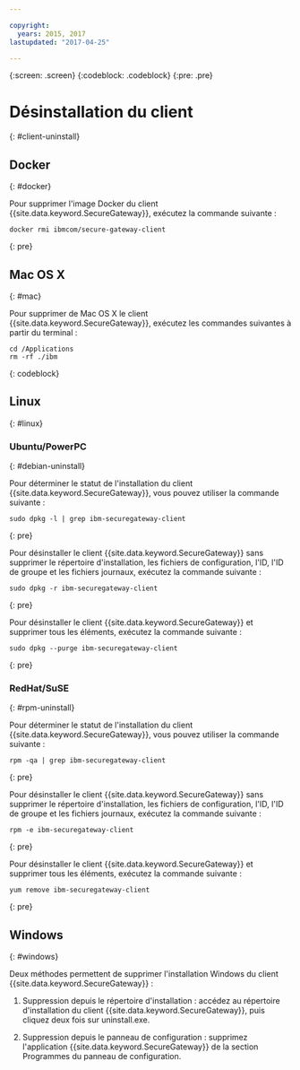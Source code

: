 ```yaml
---

copyright:
  years: 2015, 2017
lastupdated: "2017-04-25"

---
```

{:screen: .screen}
{:codeblock: .codeblock}
{:pre: .pre}

# Désinstallation du client
{: #client-uninstall}

## Docker
{: #docker}

Pour supprimer l'image Docker du client {{site.data.keyword.SecureGateway}}, exécutez la commande suivante :

```
docker rmi ibmcom/secure-gateway-client
```
{: pre}

## Mac OS X
{: #mac}

Pour supprimer de Mac OS X le client {{site.data.keyword.SecureGateway}}, exécutez les commandes suivantes à partir du terminal :

```
cd /Applications
rm -rf ./ibm
```
{: codeblock}

## Linux
{: #linux}

### Ubuntu/PowerPC
{: #debian-uninstall}

Pour déterminer le statut de l'installation du client {{site.data.keyword.SecureGateway}}, vous pouvez
utiliser la commande suivante :

```
sudo dpkg -l | grep ibm-securegateway-client
```
{: pre}

Pour désinstaller le client {{site.data.keyword.SecureGateway}} sans supprimer le répertoire d'installation, les fichiers de configuration, l'ID, l'ID de groupe
et les fichiers journaux, exécutez la commande suivante :

```
sudo dpkg -r ibm-securegateway-client
```
{: pre}

Pour désinstaller le client {{site.data.keyword.SecureGateway}} et supprimer tous les éléments, exécutez la commande suivante :

```
sudo dpkg --purge ibm-securegateway-client
```
{: pre}

### RedHat/SuSE
{: #rpm-uninstall}

Pour déterminer le statut de l'installation du client {{site.data.keyword.SecureGateway}}, vous pouvez
utiliser la commande suivante :

```
rpm -qa | grep ibm-securegateway-client
```
{: pre}

Pour désinstaller le client {{site.data.keyword.SecureGateway}} sans supprimer le répertoire d'installation, les fichiers de configuration, l'ID, l'ID de groupe
et les fichiers journaux, exécutez la commande suivante :

```
rpm -e ibm-securegateway-client
```
{: pre}

Pour désinstaller le client {{site.data.keyword.SecureGateway}} et supprimer tous les éléments, exécutez la commande suivante :

```
yum remove ibm-securegateway-client
```
{: pre}

## Windows
{: #windows}

Deux méthodes permettent de supprimer l'installation Windows du client {{site.data.keyword.SecureGateway}} :

1. Suppression depuis le répertoire d'installation : accédez au répertoire d'installation du client {{site.data.keyword.SecureGateway}}, puis cliquez deux fois sur uninstall.exe.

2. Suppression depuis le panneau de configuration : supprimez l'application {{site.data.keyword.SecureGateway}} de la section Programmes du panneau de configuration.
